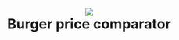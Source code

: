 <h1 align="center">
  <img src="https://aptude.com/wp-content/uploads/2018/03/flutter_logo.png" /><br />
  Burger price comparator
</h1>
